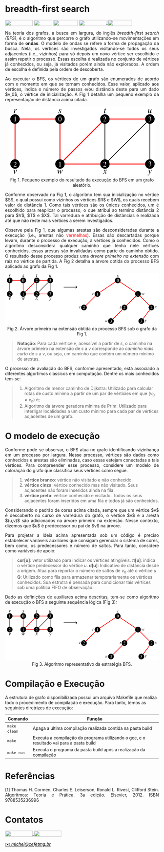 # breadth-first search

<div style="display: inline-block;">
<img align="center" height="20px" width="90px" src="https://img.shields.io/badge/Maintained%3F-yes-green.svg"/> 
<img align="center" height="20px" width="60px" src="https://img.shields.io/badge/C%2B%2B-00599C?style=for-the-badge&logo=c%2B%2B&logoColor=white"/> 
<img align="center" height="20px" width="80px" src="https://img.shields.io/badge/Made%20for-VSCode-1f425f.svg"/> 
<a href="https://github.com/mpiress/midpy/issues">
<img align="center" height="20px" width="90px" src="https://img.shields.io/badge/contributions-welcome-brightgreen.svg?style=flat"/>
<img align="center" height="20px" width="80px" src="https://badgen.net/badge/license/MIT/green"/>
</a> 
</div>

<p> </p>
<p> </p>

<p align="justify">
Na teoria dos grafos, a busca em largura, do inglês <i>breadth-first search (BFS)</i>, é o algoritmo que percorre o grafo utilizando-se movimentações em forma de <b>ondas</b>. O modelo de ondas se refere a forma de propagação da busca. Nela, os vértices são investigados visitando-se todos os seus adjacentes (i.e., vizinhos) para só depois um novo vértice ser escolhido e assim repetir o processo. Essas escolha é realizada no conjunto de vértices já conhecidos, ou seja, já visitados porém ainda não explorados. A ordem de escolha é definida pela ordem de descoberta.
</p>

<p align="justify">
Ao executar o BFS, os vértices de um grafo são enumerados de acordo com o momento em que se tornam conhecidos. Esse valor, aplicado aos vértices, indica o número de passos e/ou distância deste para um dado $v_0$, o vértice de inicialização. A Fig 1 detalha um pequeno exemplo da representação de distância acima citada.   
</p>

<p align="center">
  <img src="imgs/grafo1.png" /><br/>
  <caption>Fig 1. Pequeno exemplo do resultado da execução do BFS em um grafo aleatório.</caption>
</p>

<p align="justify">
Conforme observado na Fig 1, o algoritmo tem sua inicialização no vértice $S$, o qual possui como vizinhos os vértices $R$ e $W$, os quais recebem valor de distância 1. Como tais vértices são os únicos conhecidos, um é escolhido para reaplicar o processo, o que atribui ao termino distância 2 para $V$, $T$ e $X$. Tal varredura e atribuição de distâncias é realizada até que não reste mais vértices a serem investigados.   
</p>

<p align="justify">
Observe pela Fig 1, que algumas arestas são desconsideradas durante a execução (i.e., arestas não <span style="color: red">vermelhas</span>). Essas são descartadas porque levam, durante o processo de execução, à vértices já conhecidos. Como o algoritmo desconsidera qualquer caminho que tenha nele vértices conhecidos, essas arestas são invalidadas como parte do caminho obtido. O resultado desse processo produz uma <i>árvore primeiro na extensão</i> com raiz no vértice de partida. A Fig 2 detalha a árvore obtida do processo BFS aplicado ao grafo da Fig 1.
<p>

<p align="center">
  <img src="imgs/grafo2.png" /><br/>
  <caption>Fig 2. Árvore primeiro na extensão obtida do processo BFS sob o grafo da Fig 1.</caption>
</p>

>
> **Notação**: Para cada vértice $v$, acessível a partir de $s$, o caminho na árvore primeiro na extensão de $s$ a $v$ corresponde ao <i>caminho mais curto</i> de $s$ a $v$, ou seja, um caminho que contém um número mínimo de arestas.
>

<p align="justify">
O processo de avaliação do BFS, conforme apresentado, está associado a diferentes algortímos classicos em computação. Dentre os mais conhecidos tem-se:
</p>

>
> 1. Algoritmo de menor caminho de Dijkstra: Utilizado para calcular rotas de custo mínimo a partir de um par de vérticies em que $(v_0 \neq v_n)$ e;
> 2. Algoritmo da árvore geradora mínima de Prim: Utilizado para interligar localidades a um custo mínimo para cada par de vértices adjacêntes de um grafo.
>

# O modelo de execução

<p align="justify">
Conforme pode-se observar, o BFS atua no grafo identificando vizinhança em um processo por largura. Nesse processo, vértices são dados como conhecidos e arestas são eliminadas, caso essas estejam conectadas a tais vértices. Para compreender esse processo, considere um modelo de coloração do grafo que classifica seus vértices como segue.
</p>

>
> 1. **vértice branco**: vértice não visitado e não conhecido.
> 2. **vértice cinza**: vértice conhecido mas não visitado. Seus adjacentes não foram inseridos ainda na fila.
> 3. **vértice preto**: vértice conhecido e visitado. Todos os seus adjacentes foram inseridos em uma fila e todos já são conhecidos. 
>

<p align="justify">
Considerando o padrão de cores acima citada, sempre que um vértice $v$ é descoberto no curso de varredura do grafo, o vértice $v$ e a aresta $(u,v)$ são adicionados na árvore primeiro na extensão. Nesse contexto, dizemos que $u$ é predecessor ou pai de $v$ na árvore.
</p>

<p align="justify">
Para projetar a ideia acima apresentada sob um código é preciso estabelecer variáveis auxiliares que consigam gerenciar o sistema de cores, bem como, os predecessores e número de saltos. Para tanto, considere como variáveis de apoio: 
</p>

>
> **cor[u]**: vetor utilizado para indicar os vértices atingíveis. 
> **$\pi$[u]**: indica o vértice predecessor do vértice $u$.
> **d[u]**: Indicativo de distância desde a origem. Atua para reportar o número de saltos de $v_0$ até o vértice $u$. 
> **Q**: Utilizado como fila para armazenar temporariamente os vértices conhecidos. Sua estrutra é pensada para condicionar tais vértices sob uma política FIFO de observação. 
>

<p align="justify">
Dado as definições de auxiliares acima descritas, tem-se como algoritmo de execução o BFS a seguinte sequência lógica (Fig 3):
</p>

<p align="center">
  <img src="imgs/grafo2.png" /><br/>
  <caption>Fig 3. Algoritmo representativo da estratégia BFS.</caption>
</p>

# Compilação e Execução

A estrutura de grafo disponibilizada possui um arquivo Makefile que realiza todo o procedimento de compilação e execução. Para tanto, temos as seguintes diretrizes de execução:


| Comando                |  Função                                                                                           |                     
| -----------------------| ------------------------------------------------------------------------------------------------- |
|  `make clean`          | Apaga a última compilação realizada contida na pasta build                                        |
|  `make`                | Executa a compilação do programa utilizando o gcc, e o resultado vai para a pasta build           |
|  `make run`            | Executa o programa da pasta build após a realização da compilação                                 |

# Referências

<p align="justify">
[1] Thomas H. Cormen, Charles E. Leiserson, Ronald L. Rivest, Clifford Stein. Algoritmos:  Teoria e Prática. 3a edição. Elsevier, 2012. ISBN 9788535236996
</p>

# Contatos

<div style="display: inline-block;">
<a href="https://t.me/michelpires369">
<img align="center" height="20px" width="90px" src="https://img.shields.io/badge/Telegram-2CA5E0?style=for-the-badge&logo=telegram&logoColor=white"/> 
</a>

<a href="https://www.linkedin.com/in/michelpiressilva/">
<img align="center" height="20px" width="90px" src="https://img.shields.io/badge/LinkedIn-0077B5?style=for-the-badge&logo=linkedin&logoColor=white"/>
</a>

</div>

<p> </p>


<a style="color:black" href="mailto:michel@cefetmg.br?subject=[GitHub]%20Source%20Dynamic%20Lists">
✉️ <i>michel@cefetmg.br</i>
</a>

